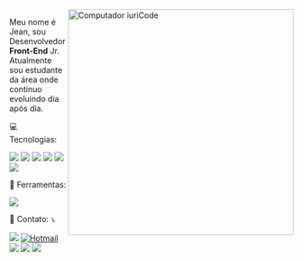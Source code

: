 <img src="https://raw.githubusercontent.com/MicaelliMedeiros/micaellimedeiros/master/image/computer-illustration.png" min-width="400px" max-width="400px" width="400px" align="right" alt="Computador iuriCode">

<p align="left"> 
  Meu nome é Jean, sou Desenvolvedor <strong>Front-End</strong> Jr.<br>
  Atualmente sou estudante da área onde continuo evoluindo dia após dia.
</p>

<p align="left">
  💻 Tecnologias: 
</p>

<p align="left">
  <img src="https://img.shields.io/badge/-HTML5-333333?style=flat&logo=HTML5"/> 
      <img src="https://img.shields.io/badge/-CSS-333333?style=flat&logo=CSS3&logoColor=1572B6"/> 
      <img src="https://img.shields.io/badge/-JavaScript-333333?style=flat&logo=javascript"/> 
      <img src="https://img.shields.io/badge/-React-333333?style=flat&logo=react"/> 
      <img src="https://img.shields.io/badge/-React%20Native-333333?style=flat&logo=react"/>
      <img src="https://img.shields.io/badge/-tailwindcss-333333?style=flat&logo=tailwind-css"/>
  </p>

<p align="left">
  💼 Ferramentas:
</p>

<p align="left"><img src="https://img.shields.io/badge/-Visual%20Studio%20Code-333333?style=flat&logo=visual-studio-code&logoColor=007ACC"/></p>

<p align="left">
  💌 Contato: ⤵️
</p>

<p align="left">
 
  <a href="https://www.linkedin.com/in/jeansilvany/" alt="Linkedin">
  <img src="https://img.shields.io/badge/-Linkedin-0e76a8?style=flat-square&logo=Linkedin&logoColor=white&link=" /></a>
  
   <a href="mailto:jeansilvany@hotmail.com" alt="Hotmail">
  <img alt="Hotmail" src="https://img.shields.io/badge/-Hotmail-0078D4?style=flat-square&logo=microsoft-outlook&logoColor=white" /></a>

  <a href="https://api.whatsapp.com/send?phone=5571996793069&text=Seja%20cordial." alt="WhatsApp">
  <img src="https://img.shields.io/badge/-WhatsApp-25d366?style=flat-square&labelColor=25d366&logo=whatsapp&logoColor=white&link="/></a>

  <a href="https://www.facebook.com/jeansilvany" alt="Facebook">
  <img src="https://img.shields.io/badge/-Facebook-3b5998?style=flat-square&labelColor=3b5998&logo=facebook&logoColor=white&link="/></a>

  <a href="https://www.instagram.com/jeansilvany93/" alt="Instagram">
  <img src="https://img.shields.io/badge/-Instagram-DF0174?style=flat-square&labelColor=DF0174&logo=instagram&logoColor=white&link="/></a>
</p>  

